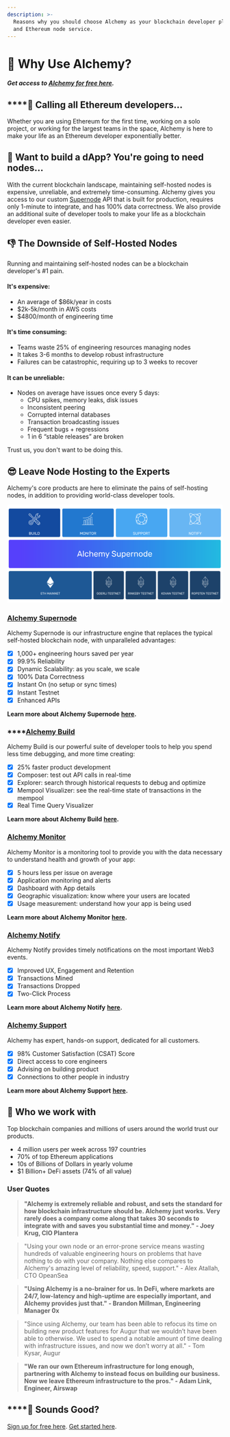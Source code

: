 ```yaml
---
description: >-
  Reasons why you should choose Alchemy as your blockchain developer platform
  and Ethereum node service.
---
```


# 🤔 Why Use Alchemy?

#### _**Get access to**_ [_**Alchemy for free here**_](https://alchemy.com/?r=e68b2f77-7fc7-4ef7-8e9c-cdfea869b9b5)_**.**_ 

## \*\*\*\*📣 Calling all Ethereum developers...

Whether you are using Ethereum for the first time, working on a solo project, or working for the largest teams in the space, Alchemy is here to make your life as an Ethereum developer exponentially better.

## 📲 Want to build a dApp? You're going to need nodes...

With the current blockchain landscape, maintaining self-hosted nodes is expensive, unreliable, and extremely time-consuming. Alchemy gives you access to our custom [Supernode](core-products/alchemy-supernode.md) API that is built for production, requires only 1-minute to integrate, and has 100% data correctness. We also provide an additional suite of developer tools to make your life as a blockchain developer even easier.

## 👎 The Downside of Self-Hosted Nodes

Running and maintaining self-hosted nodes can be a blockchain developer's \#1 pain. 

#### It's expensive:

* An average of $86k/year in costs
* $2k-5k/month in AWS costs
* $4800/month of engineering time

#### It's time consuming:

* Teams waste 25% of engineering resources managing nodes
* It takes 3-6 months to develop robust infrastructure
* Failures can be catastrophic, requiring up to 3 weeks to recover

#### It can be unreliable:

* Nodes on average have issues once every 5 days:
  * CPU spikes, memory leaks, disk issues 
  * Inconsistent peering 
  * Corrupted internal databases 
  * Transaction broadcasting issues 
  * Frequent bugs + regressions
  * 1 in 6 “stable releases” are broken 

Trust us, you don't want to be doing this. 

## 😎 Leave Node Hosting to the Experts

Alchemy's core products are here to eliminate the pains of self-hosting nodes, in addition to providing world-class developer tools. 

![](../.gitbook/assets/screen-shot-2020-07-20-at-9.33.44-am.png)

### [Alchemy Supernode](core-products/alchemy-supernode.md)

Alchemy Supernode is our infrastructure engine that replaces the typical self-hosted blockchain node, with unparalleled advantages: 

* [x] 1,000+ engineering hours saved per year
* [x] 99.9% Reliability
* [x] Dynamic Scalability: as you scale, we scale 
* [x] 100% Data Correctness
* [x] Instant On \(no setup or sync times\)
* [x] Instant Testnet
* [x] Enhanced APIs

**Learn more about Alchemy Supernode** [**here**](core-products/alchemy-supernode.md)**.** 

### \*\*\*\*[Alchemy Build](core-products/alchemy-build.md)

Alchemy Build is our powerful suite of developer tools to help you spend less time debugging, and more time creating:

* [x] 25% faster product development
* [x] Composer: test out API calls in real-time
* [x] Explorer: search through historical requests to debug and optimize
* [x] Mempool Visualizer: see the real-time state of transactions in the mempool
* [x] Real Time Query Visualizer

**Learn more about Alchemy Build** [**here**](core-products/alchemy-build.md)**.** 

### [Alchemy Monitor ](core-products/alchemy-monitor.md)

Alchemy Monitor is a monitoring tool to provide you with the data necessary to understand health and growth of your app:

* [x] 5 hours less per issue on average
* [x] Application monitoring and alerts
* [x] Dashboard with App details
* [x] Geographic visualization: know where your users are located
* [x] Usage measurement: understand how your app is being used

**Learn more about Alchemy Monitor** [**here**](core-products/alchemy-monitor.md)**.** 

### [Alchemy Notify ](core-products/alchemy-notify.md)

Alchemy Notify provides timely notifications on the most important Web3 events.

* [x] Improved UX, Engagement and Retention
* [x] Transactions Mined
* [x] Transactions Dropped
* [x] Two-Click Process

**Learn more about Alchemy Notify** [**here**](core-products/alchemy-notify.md)**.** 

### [Alchemy Support](../resources/contact-us.md) 

Alchemy has expert, hands-on support, dedicated for all customers.

* [x] 98% Customer Satisfaction \(CSAT\) Score
* [x] Direct access to core engineers
* [x] Advising on building product
* [x] Connections to other people in industry

**Learn more about Alchemy Support** [**here**](../resources/contact-us.md)**.** 

## 🤝 Who we work with

Top blockchain companies and millions of users around the world trust our products.  

* 4 million users per week across 197 countries
* 70% of top Ethereum applications
* 10s of Billions of Dollars in yearly volume
* $1 Billion+ DeFi assets \(74% of all value\) 

### User Quotes 

> **"Alchemy is extremely reliable and robust, and sets the standard for how blockchain infrastructure should be. Alchemy just works. Very rarely does a company come along that takes 30 seconds to integrate with and saves you substantial time and money." - Joey Krug, CIO Plantera**

> "Using your own node or an error-prone service means wasting hundreds of valuable engineering hours on problems that have nothing to do with your company. Nothing else compares to Alchemy's amazing level of reliability, speed, support." - Alex Atallah, CTO OpeanSea

> **"Using Alchemy is a no-brainer for us. In DeFi, where markets are 24/7, low-latency and high-uptime are especially important, and Alchemy provides just that." - Brandon Millman, Engineering Manager 0x**

> "Since using Alchemy, our team has been able to refocus its time on building new product features for Augur that we wouldn’t have been able to otherwise. We used to spend a notable amount of time dealing with infrastructure issues, and now we don’t worry at all." - Tom Kysar, Augur

> **"We ran our own Ethereum infrastructure for long enough, partnering with Alchemy to instead focus on building our business. Now we leave Ethereum infrastructure to the pros." - Adam Link, Engineer, Airswap**

## \*\*\*\*🤩 Sounds Good?

[Sign up for free here](https://dashboard.alchemyapi.io/signup/). [Get started here](getting-started.md). 

